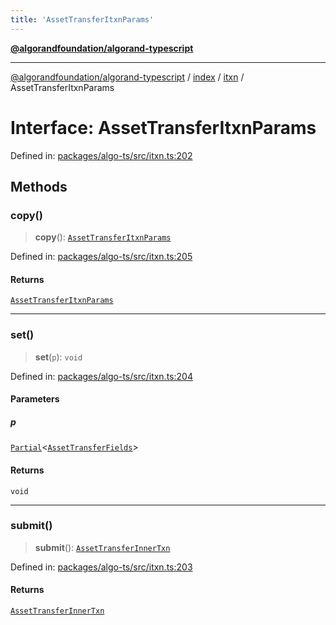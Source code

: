 ```yaml
---
title: 'AssetTransferItxnParams'
---
```


[**@algorandfoundation/algorand-typescript**](../../../../README.md)

---

[@algorandfoundation/algorand-typescript](../../../../README.md) / [index](../../../README.md) / [itxn](../README.md) / AssetTransferItxnParams

# Interface: AssetTransferItxnParams

Defined in: [packages/algo-ts/src/itxn.ts:202](https://github.com/algorandfoundation/puya-ts/blob/main/packages/algo-ts/src/itxn.ts#L202)

## Methods

### copy()

> **copy**(): [`AssetTransferItxnParams`](AssetTransferItxnParams.md)

Defined in: [packages/algo-ts/src/itxn.ts:205](https://github.com/algorandfoundation/puya-ts/blob/main/packages/algo-ts/src/itxn.ts#L205)

#### Returns

[`AssetTransferItxnParams`](AssetTransferItxnParams.md)

---

### set()

> **set**(`p`): `void`

Defined in: [packages/algo-ts/src/itxn.ts:204](https://github.com/algorandfoundation/puya-ts/blob/main/packages/algo-ts/src/itxn.ts#L204)

#### Parameters

##### p

[`Partial`](../../../-internal-/type-aliases/Partial.md)\<[`AssetTransferFields`](AssetTransferFields.md)\>

#### Returns

`void`

---

### submit()

> **submit**(): [`AssetTransferInnerTxn`](AssetTransferInnerTxn.md)

Defined in: [packages/algo-ts/src/itxn.ts:203](https://github.com/algorandfoundation/puya-ts/blob/main/packages/algo-ts/src/itxn.ts#L203)

#### Returns

[`AssetTransferInnerTxn`](AssetTransferInnerTxn.md)
